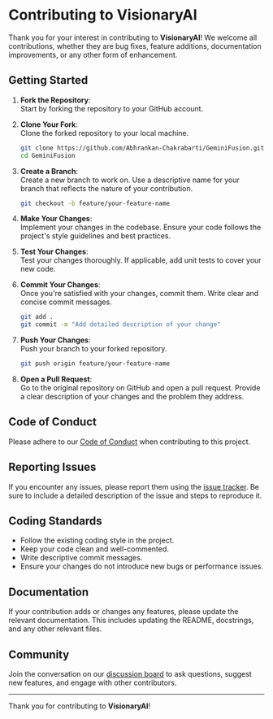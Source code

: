 # Contributing to VisionaryAI

Thank you for your interest in contributing to **VisionaryAI**! We welcome all contributions, whether they are bug fixes, feature additions, documentation improvements, or any other form of enhancement.

## Getting Started

1. **Fork the Repository**:  
   Start by forking the repository to your GitHub account.

2. **Clone Your Fork**:  
   Clone the forked repository to your local machine.
   ```bash
   git clone https://github.com/Abhrankan-Chakrabarti/GeminiFusion.git
   cd GeminiFusion
   ```

3. **Create a Branch**:  
   Create a new branch to work on. Use a descriptive name for your branch that reflects the nature of your contribution.
   ```bash
   git checkout -b feature/your-feature-name
   ```

4. **Make Your Changes**:  
   Implement your changes in the codebase. Ensure your code follows the project's style guidelines and best practices.

5. **Test Your Changes**:  
   Test your changes thoroughly. If applicable, add unit tests to cover your new code.

6. **Commit Your Changes**:  
   Once you're satisfied with your changes, commit them. Write clear and concise commit messages.
   ```bash
   git add .
   git commit -m "Add detailed description of your change"
   ```

7. **Push Your Changes**:  
   Push your branch to your forked repository.
   ```bash
   git push origin feature/your-feature-name
   ```

8. **Open a Pull Request**:  
   Go to the original repository on GitHub and open a pull request. Provide a clear description of your changes and the problem they address.

## Code of Conduct

Please adhere to our [Code of Conduct](CODE_OF_CONDUCT.md) when contributing to this project.

## Reporting Issues

If you encounter any issues, please report them using the [issue tracker](https://github.com/Abhrankan-Chakrabarti/GeminiFusion/issues). Be sure to include a detailed description of the issue and steps to reproduce it.

## Coding Standards

- Follow the existing coding style in the project.
- Keep your code clean and well-commented.
- Write descriptive commit messages.
- Ensure your changes do not introduce new bugs or performance issues.

## Documentation

If your contribution adds or changes any features, please update the relevant documentation. This includes updating the README, docstrings, and any other relevant files.

## Community

Join the conversation on our [discussion board](https://github.com/Abhrankan-Chakrabarti/GeminiFusion/discussions) to ask questions, suggest new features, and engage with other contributors.

---

Thank you for contributing to **VisionaryAI**!